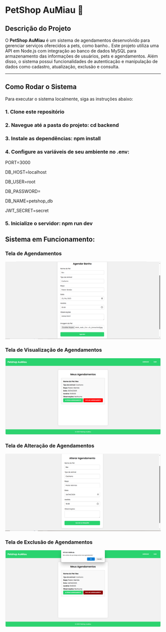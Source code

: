 # PetShop AuMiau 🐾

## Descrição do Projeto

O **PetShop AuMiau** é um sistema de agendamentos desenvolvido para gerenciar serviços oferecidos a pets, como banho.. Este projeto utiliza uma API em Node.js com integração ao banco de dados MySQL para armazenamento das informações de usuários, pets e agendamentos. Além disso, o sistema possui funcionalidades de autenticação e manipulação de dados como cadastro, atualização, exclusão e consulta.

---

## Como Rodar o Sistema

Para executar o sistema localmente, siga as instruções abaixo:

### 1. Clone este repositório

### 2. Navegue até a pasta do projeto: cd backend

### 3. Instale as dependências: npm install

### 4. Configure as variáveis de seu ambiente no .env:

PORT=3000

DB_HOST=localhost

DB_USER=root

DB_PASSWORD=

DB_NAME=petshop_db

JWT_SECRET=secret

### 5. Inicialize o servidor: npm run dev


## Sistema em Funcionamento: 

### Tela de Agendamentos
<img src="img/Captura de tela 2025-04-22 204648.png"/>

### Tela de Visualização de Agendamentos
<img src="img/Captura de tela 2025-04-22 204741.png"/>

### Tela de Alteração de Agendamentos
<img src="img/Captura de tela 2025-04-22 204819.png"/>

### Tela de Exclusão de Agendamentos
<img src="img/Captura de tela 2025-04-22 204852.png"/>

